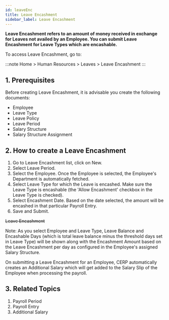 ```yaml
---
id: leaveEnc
title: Leave Encashment
sidebar_label: Leave Encashment
---
```


**Leave Encashment refers to an amount of money received in exchange for Leaves not availed by an Employee. You can submit Leave Encashment for Leave Types which are encashable.**

To access Leave Encashment, go to:

:::note
Home > Human Resources > Leaves > Leave Encashment
:::

## 1. Prerequisites

Before creating Leave Encashment, it is advisable you create the following documents:

- Employee
- Leave Type
- Leave Policy
- Leave Period
- Salary Structure
- Salary Structure Assignment

## 2. How to create a Leave Encashment

1. Go to Leave Encashment list, click on New.
1. Select Leave Period.
1. Select the Employee. Once the Employee is selected, the Employee's Department is automatically fetched.
1. Select Leave Type for which the Leave is encashed. Make sure the Leave Type is encashable (the 'Allow Encashment' checkbox in the Leave Type is checked).
1. Select Encashment Date. Based on the date selected, the amount will be encashed in that particular Payroll Entry.
1. Save and Submit.

~~Leave Encashment~~

Note: As you select Employee and Leave Type, Leave Balance and Encashable Days (which is total leave balance minus the threshold days set in Leave Type) will be shown along with the Encashment Amount based on the Leave Encashment per day as configured in the Employee's assigned Salary Structure.

On submitting a Leave Encashment for an Employee, CERP automatically creates an Additional Salary which will get added to the Salary Slip of the Employee when processing the payroll.

## 3. Related Topics

1. Payroll Period
1. Payroll Entry
1. Additional Salary

